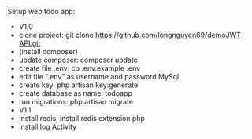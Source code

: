 Setup web todo app:
- V1.0
- clone project: git clone https://github.com/longnguyen69/demoJWT-API.git
- (install composer)
- update composer: composer update
- create file .env:  cp .env.example .env
- edit file ".env" as username and password MySql
- create key: php artisan key:generate
- create database as name: todoapp
- run migrations: php artisan migrate
- V1.1
- install redis, install redis extension php
- install log Activity


